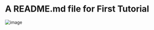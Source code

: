 # A README.md file for First Tutorial
![image](https://github.com/akarsh0913/Perpetual-Autodidacticism/assets/134067749/7ed88526-3a0e-4737-a2a8-a0bee0e2af48)
